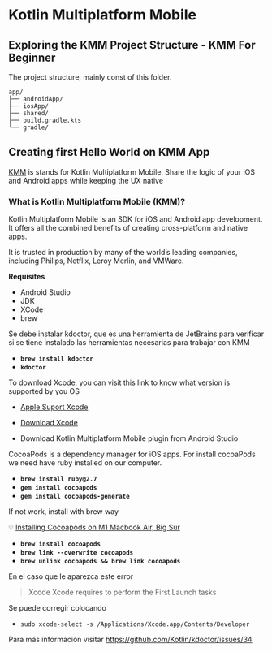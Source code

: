 # Kotlin Multiplatform Mobile

## Exploring the KMM Project Structure - KMM For Beginner

The project structure, mainly const of this folder.

```
app/
├── androidApp/
├── iosApp/
├── shared/
├── build.gradle.kts
└── gradle/
```

## Creating first Hello World on KMM App

[KMM](https://kotlinlang.org/lp/mobile/) is stands for Kotlin Multiplatform Mobile.
Share the logic of your iOS and Android apps while keeping the UX native

### What is Kotlin Multiplatform Mobile (KMM)?

Kotlin Multiplatform Mobile is an SDK for iOS and Android app development. It offers all the combined benefits of creating cross-platform and native apps.

It is trusted in production by many of the world’s leading companies, including Philips, Netflix, Leroy Merlin, and VMWare.

**Requisites**
- Android Studio
- JDK
- XCode
- brew


Se debe instalar kdoctor, que es una herramienta de JetBrains para verificar si se tiene instalado las herramientas necesarias para trabajar con KMM

- **`brew install kdoctor`**
- **`kdoctor`**


To download Xcode, you can visit this link to know what version is supported by you OS
- [Apple Suport Xcode](https://developer.apple.com/support/xcode)
- [Download Xcode](https://developer.apple.com/download/all/)

- Download Kotlin Multiplatform Mobile plugin from Android Studio

CocoaPods is a dependency manager for iOS apps.
For install cocoaPods we need have ruby installed on our computer.

- **`brew install ruby@2.7`**
- **`gem install cocoapods`**
- **`gem install cocoapods-generate`**

If not work, install with brew way

:bulb: [Installing Cocoapods on M1 Macbook Air, Big Sur](https://dev.to/staceypyee/installing-cocoapods-on-m1-macbook-air-big-sur-h0l)

- **`brew install cocoapods`**
- **`brew link --overwrite cocoapods`**
- **`brew unlink cocoapods && brew link cocoapods`**

En el caso que le aparezca este error

> Xcode
> Xcode requires to perform the First Launch tasks

Se puede corregir colocando 

- `sudo xcode-select -s /Applications/Xcode.app/Contents/Developer`

Para más información visitar https://github.com/Kotlin/kdoctor/issues/34